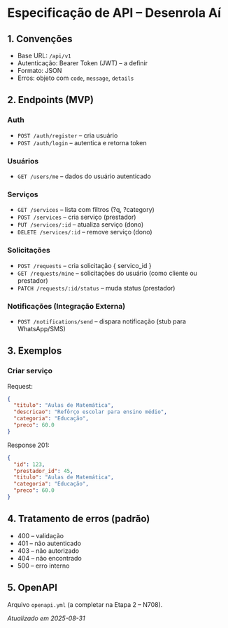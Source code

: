 # Especificação de API – Desenrola Aí

## 1. Convenções
- Base URL: `/api/v1`
- Autenticação: Bearer Token (JWT) – a definir
- Formato: JSON
- Erros: objeto com `code`, `message`, `details`

## 2. Endpoints (MVP)
### Auth
- `POST /auth/register` – cria usuário
- `POST /auth/login` – autentica e retorna token

### Usuários
- `GET /users/me` – dados do usuário autenticado

### Serviços
- `GET /services` – lista com filtros (?q, ?category)
- `POST /services` – cria serviço (prestador)
- `PUT /services/:id` – atualiza serviço (dono)
- `DELETE /services/:id` – remove serviço (dono)

### Solicitações
- `POST /requests` – cria solicitação { servico_id }
- `GET /requests/mine` – solicitações do usuário (como cliente ou prestador)
- `PATCH /requests/:id/status` – muda status (prestador)

### Notificações (Integração Externa)
- `POST /notifications/send` – dispara notificação (stub para WhatsApp/SMS)

## 3. Exemplos
### Criar serviço
Request:
```json
{
  "titulo": "Aulas de Matemática",
  "descricao": "Refôrço escolar para ensino médio",
  "categoria": "Educação",
  "preco": 60.0
}
```
Response 201:
```json
{
  "id": 123,
  "prestador_id": 45,
  "titulo": "Aulas de Matemática",
  "categoria": "Educação",
  "preco": 60.0
}
```

## 4. Tratamento de erros (padrão)
- 400 – validação
- 401 – não autenticado
- 403 – não autorizado
- 404 – não encontrado
- 500 – erro interno

## 5. OpenAPI
Arquivo `openapi.yml` (a completar na Etapa 2 – N708).

_Atualizado em 2025-08-31_
